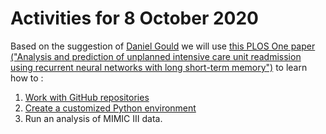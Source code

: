# Activities for 8 October 2020


Based on the suggestion of [Daniel Gould](https://www.linkedin.com/in/daniel-gould-52a425185/?originalSubdomain=au) we will use [this PLOS One paper ("Analysis and prediction of unplanned intensive care unit readmission using recurrent neural networks with long short-term memory")](https://journals.plos.org/plosone/article?id=10.1371/journal.pone.0218942) to learn how to :

1. [Work with GitHub repositories](working_with_git.md)
2. [Create a customized Python environment](creating_python_environments.md)
3. Run an analysis of MIMIC III data.
